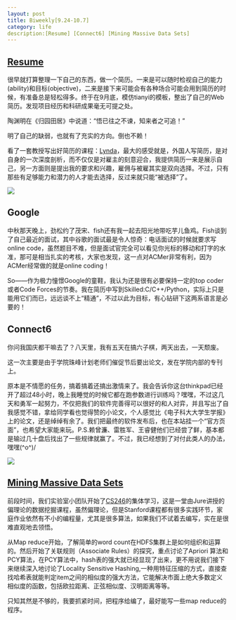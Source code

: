 ```yaml
---
layout: post
title: Biweekly[9.24-10.7]
category: life
description:[Resume] [Connect6] [Mining Massive Data Sets]
---
```

## [Resume](http://wytk2008.net/resume.xhtml)


很早就打算整理一下自己的东西，做一个简历。一来是可以随时检视自己的能力(ability)和目标(objective)，二来是接下来可能会有各种场合可能会用到简历的时候，有准备总是轻松得多。终于在9月底，模仿tianyi的模板，整出了自己的Web简历。发现项目经历和科研成果毫无可提之处。

陶渊明在《归园田居》中说道：“悟已往之不谏，知来者之可追！”

明了自己的缺弱，也就有了充实的方向。倒也不赖！

看了一套教授写出好简历的课程：[Lynda](http://www.lynda.com/home/Player.aspx?lpk4=83025&playChapter=False)，最大的感受就是，外国人写简历，是对自身的一次深度剖析，而不仅仅是对雇主的刻意迎合，我提供简历一来是展示自己，另一方面则是提出我的要求和兴趣，雇佣与被雇其实是双向选择。不过，只有那些有足够能力和潜力的人才能去选择，反过来就只能“被选择”了。

[![](http://www.wytk2008.net/wordpress/wp-content/uploads/2012/10/table-300x156.jpg)](http://www.wytk2008.net/wordpress/wp-content/uploads/2012/10/table.jpg)


## Google


中秋那天晚上，劲松约了茂宋、fish还有我一起去阳光地带吃芋儿鱼鸡。Fish谈到了自己最近的面试，其中谷歌的面试最是令人惊奇：电话面试的时候就要求写online code，虽然题目不难，但是面试官完全可以看见你光标的移动和打字的水准，那可是相当扎实的考核，大家也发现，这一点对ACMer非常有利，因为ACMer经常做的就是online coding！

So——作为极力憧憬Google的童鞋，我认为还是很有必要保持一定的top coder或者Code Forces的节奏。我在简历中写到Skilled:C/C++/Python，实际上只是能用它们而已，远远谈不上“精通”，不过以此为目标，有心钻研下这两系语言是必要的！


## Connect6


你问我国庆都干嘛去了？八天里，我有五天在搞六子棋，两天出去，一天颓废。

这一次主要是由于学院珠峰计划老师们催促节后要出论文，发在学院内部的专刊上。

原本是不情愿的任务，搞着搞着还搞出激情来了。我会告诉你这台thinkpad已经开了超过48小时，晚上我睡觉的时候它都在跑参数进行训练吗？嘿嘿，不过这几天和勇军一起努力，不仅把我们的软件完善得可以很好的和人对弈，并且写出了自我感觉不错，拿给同学看也觉得赞的小论文，个人感觉比《电子科大大学生学报》上的论文，还是绰绰有余了。我们把最终的软件发布后，也在本站挂一个“官方页面”，也希望大家能来玩。P.S.赖曾濂、雷胜军、王睿健他们已经尝了鲜，基本都是输过几十盘后找出了一些规律就赢了。不过，我已经想到了对付此类人的办法，嘿嘿\(^o^)/

[![](http://www.wytk2008.net/wordpress/wp-content/uploads/2012/10/chess-300x204.jpg)](http://www.wytk2008.net/wordpress/wp-content/uploads/2012/10/chess.jpg)




## [ Mining Massive Data Sets](http://www.stanford.edu/class/cs246/handouts.html)


前段时间，我们实验室小团队开始了[CS246](http://www.stanford.edu/class/cs246/handouts.html)的集体学习，这是一堂由Jure讲授的偏理论的数据挖掘课程，虽然偏理论，但是Stanford课程都有很多实践环节，家庭作业依然有不小的编程量，尤其是很多算法，如果我们不试着去编写，实在是很难直观地去领悟。

从Map reduce开始，了解简单的word count在HDFS集群上是如何组织和运算的。然后开始了关联规则（Associate Rules）的探究，重点讨论了Apriori 算法和PCY算法，在PCY算法中，hash表的强大就已经显现了出来，更不用说我们接下来继续深入地讨论了Locality Sensitive Hashing,一种用特征压缩的方式，直接查找哈希表就能判定item之间的相似度的强大方法，它能解决市面上绝大多数定义相似度的函数，包括欧拉距离、正弦相似度、汉明距离等等。

只知其然是不够的，我要抓紧时间，把程序给编了，最好能写一些map reduce的程序。
